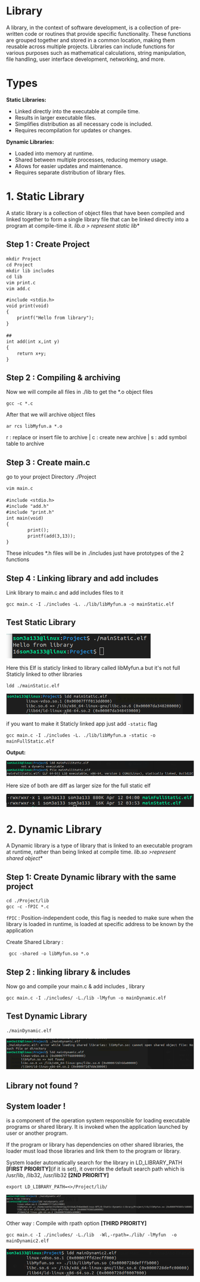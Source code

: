 # Library

A library, in the context of software development, is a collection of pre-written code or routines that provide specific functionality. These functions are grouped together and stored in a common location, making them reusable across multiple projects. Libraries can include functions for various purposes such as mathematical calculations, string manipulation, file handling, user interface development, networking, and more.

# Types

**Static Libraries:**

* Linked directly into the executable at compile time.
* Results in larger executable files.
* Simplifies distribution as all necessary code is included.
* Requires recompilation for updates or changes.

**Dynamic Libraries:**

* Loaded into memory at runtime.
* Shared between multiple processes, reducing memory usage.
* Allows for easier updates and maintenance.
* Requires separate distribution of library files.

# 1. Static Library

A static library is a collection of object files that have been compiled and linked together to form a single library file that can be linked directly into a program at compile-time it. **lib*.a > represent static lib**

## Step 1 : Create Project

```
mkdir Project
cd Project
mkdir lib includes
cd lib
vim print.c
vim add.c
```

```
#include <stdio.h>
void print(void)
{
	printf("Hello from library");
}

##
int add(int x,int y)
{
	return x+y;
}

```

## Step 2 : Compiling & archiving

Now we will compile all files in  ./lib to get the *.o  object files

```
gcc -c *.c

```

After that we will archive object files

```
ar rcs libMyfun.a *.o 
```

r : replace or insert file to archive | c : create new archive | s : add symbol table to archive

## Step 3 : Create main.c

go to your project Directory ./Project

```
vim main.c

#include <stdio.h>
#include "add.h"
#include "print.h"
int main(void)
{
        print();
        printf(add(3,13));
}

```

These inlcudes *.h files will be in ./includes  just have prototypes of the 2 functions

## Step 4 : Linking library and add includes

Link library to main.c and add includes files to it

```
gcc main.c -I ./includes -L. ./lib/libMyfun.a -o mainStatic.elf

```

## Test Static Library

![1712886995123](image/README/1712886995123.png)

Here this Elf is staticly linked to library called libMyfun.a  but it's not full Staticly linked to other libraries

```
ldd ./mainStatic.elf
```

![1712887094802](image/README/1712887094802.png)

if you want to make it Staticly linked app just add `-static` flag

```
gcc main.c -I ./includes -L. ./lib/libMyfun.a -static -o mainFullStatic.elf
```

**Output:**

![1712887253379](image/README/1712887253379.png)

Here size of both are diff as larger size for the full static elf

![1712887312321](image/README/1712887312321.png)

# 2. Dynamic Library

A Dynamic library is a type of library that is linked to an executable program at runtime, rather than being linked at compile time. **lib*.so >represent shared object**

## Step 1: Create Dynamic library with the same project

```
cd ./Project/lib
gcc -c -fPIC *.c
```

`fPIC` : Position-independent code, this flag is needed to make sure when the library is loaded in runtime, is loaded at specific address to be known by the application

Create Shared Library :

```
 gcc -shared -o libMyfun.so *.o

```

## Step 2 : linking library & includes

Now go and compile your main.c  & add includes , library

```
gcc main.c -I ./includes/ -L./lib -lMyfun -o mainDynamic.elf
```

## Test Dynamic Library

```
./mainDynamic.elf
```

![1712888212883](image/README/1712888212883.png)

## Library not found ?

## System loader !

is a component of the operation system responsible for loading executable
programs or shared library. It is invoked when the application launched by user or another
program.

If the program or library has dependencies on other shared libraries, the loader must load those libraries and link them to the program or library.

System loader automatically search for the library in LD_LIBRARY_PATH **[FIRST PRIORITY]**(if it is set), it override the default search path which is /usr/lib, /lib32, /usr/lib32 **[2ND PRIORITY]**

```
export LD_LIBRARY_PATH=<>/Project/lib/  
```

![1712889077885](image/README/1712889077885.png)

Other way :  Compile with rpath option **[THIRD PRIORITY]**

```
gcc main.c -I ./includes/ -L./lib  -Wl,-rpath=./lib/ -lMyfun  -o mainDynamic2.elf
```

![1712889618195](image/README/1712889618195.png)
